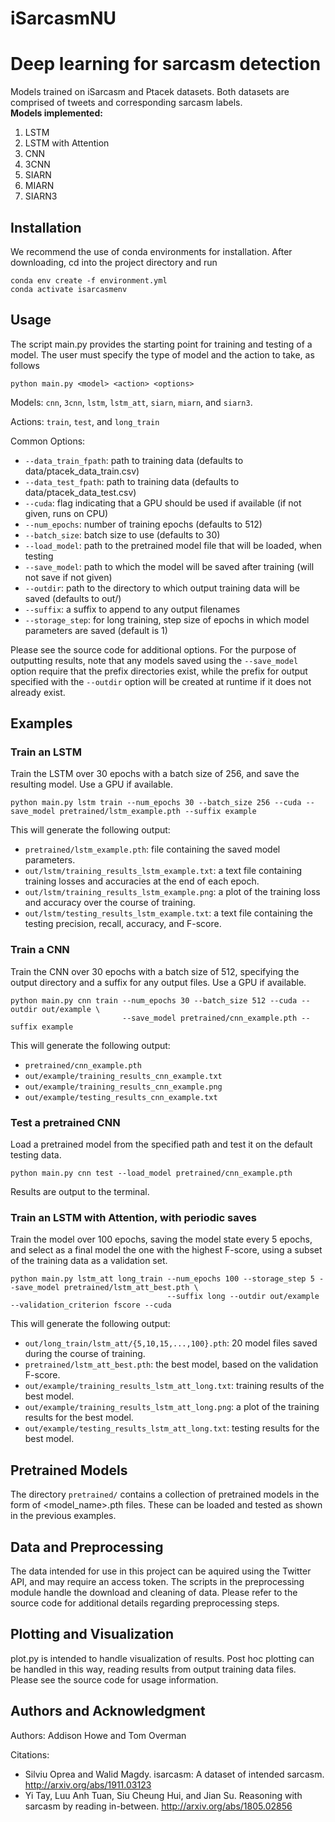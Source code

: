 # iSarcasmNU
<h1>Deep learning for sarcasm detection</h1>
Models trained on iSarcasm and Ptacek datasets. Both datasets are comprised of tweets and corresponding sarcasm labels.
<br>
<b>Models implemented:</b>
<ol>
  <li>LSTM</li>
  <li>LSTM with Attention</li>
  <li>CNN</li>
  <li>3CNN</li>
  <li>SIARN</li>
  <li>MIARN</li>
  <li>SIARN3</li>
</ol>

## Installation
We recommend the use of conda environments for installation. After downloading, cd into the project directory and run

```
conda env create -f environment.yml
conda activate isarcasmenv
```

## Usage
The script main.py provides the starting point for training and testing of a model. The user must specify the type of model and the action to take, as follows

```
python main.py <model> <action> <options>
```

Models: ```cnn```, ```3cnn```, ```lstm```, ```lstm_att```, ```siarn```, ```miarn```, and ```siarn3```.

Actions: ```train```, ```test```, and ```long_train```

Common Options:
  - ```--data_train_fpath```: path to training data (defaults to data/ptacek_data_train.csv)
  - ```--data_test_fpath```: path to training data (defaults to data/ptacek_data_test.csv)
  - ```--cuda```: flag indicating that a GPU should be used if available (if not given, runs on CPU)
  - ```--num_epochs```: number of training epochs (defaults to 512)
  - ```--batch_size```: batch size to use (defaults to 30)
  - ```--load_model```: path to the pretrained model file that will be loaded, when testing
  - ```--save_model```: path to which the model will be saved after training (will not save if not given)
  - ```--outdir```: path to the directory to which output training data will be saved (defaults to out/<model>)
  - ```--suffix```: a suffix to append to any output filenames
  - ```--storage_step```: for long training, step size of epochs in which model parameters are saved (default is 1)

Please see the source code for additional options. For the purpose of outputting results, note that any models saved using the ```--save_model``` option require that the prefix directories exist, while the prefix for output specified with the ```--outdir``` option will be created at runtime if it does not already exist. 

## Examples

### Train an LSTM
  
  Train the LSTM over 30 epochs with a batch size of 256, and save the resulting model. Use a GPU if available.

```
python main.py lstm train --num_epochs 30 --batch_size 256 --cuda --save_model pretrained/lstm_example.pth --suffix example
```

This will generate the following output:

  - ```pretrained/lstm_example.pth```: file containing the saved model parameters.
  - ```out/lstm/training_results_lstm_example.txt```: a text file containing training losses and accuracies at the end of each epoch.
  - ```out/lstm/training_results_lstm_example.png```: a plot of the training loss and accuracy over the course of training.
  - ```out/lstm/testing_results_lstm_example.txt```: a text file containing the testing precision, recall, accuracy, and F-score.

### Train a CNN
  
  Train the CNN over 30 epochs with a batch size of 512, specifying the output directory and a suffix for any output files. Use a GPU if available.

```
python main.py cnn train --num_epochs 30 --batch_size 512 --cuda --outdir out/example \
                         --save_model pretrained/cnn_example.pth --suffix example
```

This will generate the following output:
  
  - ```pretrained/cnn_example.pth```
  - ```out/example/training_results_cnn_example.txt```
  - ```out/example/training_results_cnn_example.png```
  - ```out/example/testing_results_cnn_example.txt```

### Test a pretrained CNN
  
  Load a pretrained model from the specified path and test it on the default testing data.

```
python main.py cnn test --load_model pretrained/cnn_example.pth
```

Results are output to the terminal.
  
### Train an LSTM with Attention, with periodic saves

  Train the model over 100 epochs, saving the model state every 5 epochs, and select as a final model the one with the highest F-score, using a subset of the training data as a validation set.
  
```
python main.py lstm_att long_train --num_epochs 100 --storage_step 5 --save_model pretrained/lstm_att_best.pth \
                                   --suffix long --outdir out/example --validation_criterion fscore --cuda
```

This will generate the following output:

- ```out/long_train/lstm_att/{5,10,15,...,100}.pth```: 20 model files saved during the course of training.
- ```pretrained/lstm_att_best.pth```: the best model, based on the validation F-score.
- ```out/example/training_results_lstm_att_long.txt```: training results of the best model.
- ```out/example/training_results_lstm_att_long.png```: a plot of the training results for the best model.
- ```out/example/testing_results_lstm_att_long.txt```: testing results for the best model.

## Pretrained Models

The directory ```pretrained/``` contains a collection of pretrained models in the form of <model_name>.pth files. These can be loaded and tested as shown in the previous examples.

## Data and Preprocessing

The data intended for use in this project can be aquired using the Twitter API, and may require an access token. The scripts in the preprocessing module handle the download and cleaning of data. Please refer to the source code for additional details regarding preprocessing steps.

## Plotting and Visualization

plot.py is intended to handle visualization of results. Post hoc plotting can be handled in this way, reading results from output training data files. Please see the source code for usage information.

## Authors and Acknowledgment
  Authors: Addison Howe and Tom Overman
  
  Citations:
  - Silviu Oprea and Walid Magdy. isarcasm: A dataset of intended sarcasm. http://arxiv.org/abs/1911.03123
  - Yi Tay, Luu Anh Tuan, Siu Cheung Hui, and Jian Su. Reasoning with sarcasm by reading in-between. http://arxiv.org/abs/1805.02856
  

  
